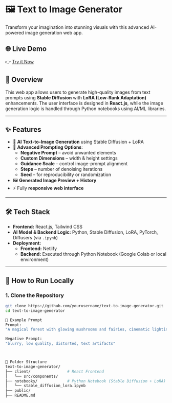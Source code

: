 # 🖼️ Text to Image Generator

Transform your imagination into stunning visuals with this advanced AI-powered image generation web app.

## 🌐 Live Demo

👉 [Try it Now](https://text-to-image-tahseen-raza.netlify.app)

## 📌 Overview

This web app allows users to generate high-quality images from text prompts using **Stable Diffusion** with **LoRA (Low-Rank Adaptation)** enhancements. The user interface is designed in **React.js**, while the image generation logic is handled through Python notebooks using AI/ML libraries.

---

## ✨ Features

- 🎨 **AI Text-to-Image Generation** using Stable Diffusion + LoRA
- 🧪 **Advanced Prompting Options**:
  - **Negative Prompt** – avoid unwanted elements
  - **Custom Dimensions** – width & height settings
  - **Guidance Scale** – control image-prompt alignment
  - **Steps** – number of denoising iterations
  - **Seed** – for reproducibility or randomization
- 🖼️ **Generated Image Preview + History**
- ⚡ Fully **responsive web interface**

---

## 🛠️ Tech Stack

- **Frontend:** React.js, Tailwind CSS
- **AI Model & Backend Logic:** Python, Stable Diffusion, LoRA, PyTorch, Diffusers (via `.ipynb`)
- **Deployment:**
  - **Frontend:** Netlify
  - **Backend:** Executed through Python Notebook (Google Colab or local environment)

---

## 🚀 How to Run Locally

### 1. Clone the Repository

```bash
git clone https://github.com/yourusername/text-to-image-generator.git
cd text-to-image-generator

📸 Example Prompt
Prompt:
"A magical forest with glowing mushrooms and fairies, cinematic lighting, ultra-detailed, fantasy style"

Negative Prompt:
"blurry, low quality, distorted, text artifacts"



📂 Folder Structure
text-to-image-generator/
├── client/                # React Frontend
│   └── src/components/
├── notebooks/             # Python Notebook (Stable Diffusion + LoRA)
│   └── stable_diffusion_lora.ipynb
├── public/
├── README.md
